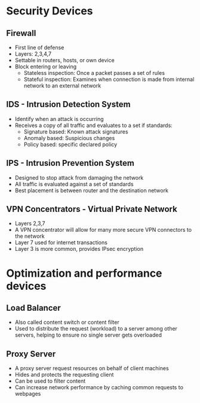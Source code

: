 # Security Devices

## Firewall

- First line of defense
- Layers: 2,3,4,7
- Settable in routers, hosts, or own device
- Block entering or leaving
    - Stateless inspection: Once a packet passes a set of rules
    - Stateful inspection: Examines when connection is made from internal network to an external network 

## IDS - Intrusion Detection System

- Identify when an attack is occurring
- Receives a copy of all traffic and evaluates to a set if standards:
    - Signature based: Known attack signatures
    - Anomaly based: Suspicious changes
    - Policy based: specific declared policy

## IPS - Intrusion Prevention System

- Designed to stop attack from damaging the network
- All traffic is evaluated against a set of standards
- Best placement is between router and the destination network

## VPN Concentrators - Virtual Private Network

- Layers 2,3,7
- A VPN concentrator will allow for many more secure VPN connectors to the network
- Layer 7 used for internet transactions
- Layer 3 is more common, provides IPsec encryption

# Optimization and performance devices

## Load Balancer

- Also called content switch or content filter
- Used to distribute the request (workload) to a server among other servers, helping to ensure no single server gets overloaded

## Proxy Server

- A proxy server request resources on behalf of client machines 
- Hides and protects the requesting client 
- Can be used to filter content
- Can increase network performance by caching common requests to webpages